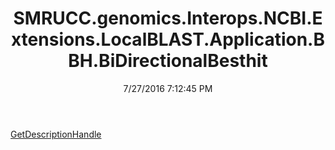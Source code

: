 ﻿---
title: SMRUCC.genomics.Interops.NCBI.Extensions.LocalBLAST.Application.BBH.BiDirectionalBesthit
date: 7/27/2016 7:12:45 PM
---

[GetDescriptionHandle](T-SMRUCC.genomics.Interops.NCBI.Extensions.LocalBLAST.Application.BBH.BiDirectionalBesthit.GetDescriptionHandle.html)
